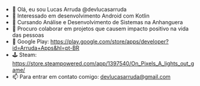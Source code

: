 - 👋 Olá, eu sou Lucas Arruda @devlucasarruda
- 👀 Interessado em desenvolvimento Android com Kotlin
- 🌱 Cursando Análise e Desenvolvimento de Sistemas na Anhanguera 
- 💞️ Procuro colaborar em projetos que causem impacto positivo na vida das pessoas 
- 🤖 Google Play: https://play.google.com/store/apps/developer?id=Arruda+Apps&hl=pt-BR
- 🕹️ Steam: https://store.steampowered.com/app/1397540/On_Pixels_A_lights_out_game/
- 📫 Para entrar em contato comigo: devlucasarruda@gmail.com

<!---
devlucasarruda/devlucasarruda is a ✨ special ✨ repository because its `README.md` (this file) appears on your GitHub profile.
You can click the Preview link to take a look at your changes.
--->
